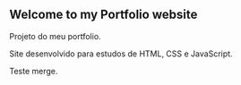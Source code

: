 ## Welcome to my Portfolio website

Projeto do meu portfolio.

Site desenvolvido para estudos de HTML, CSS e JavaScript.

Teste merge.
